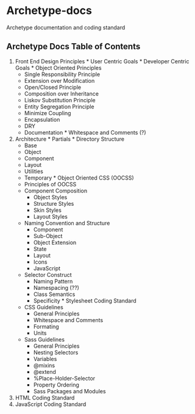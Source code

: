 # Archetype-docs

Archetype documentation and coding standard

## Archetype Docs Table of Contents

  1. Front End Design Principles
    * User Centric Goals
    * Developer Centric Goals
    * Object Oriented Principles
      * Single Responsibility Principle
      * Extension over Modification
      * Open/Closed Principle
      * Composition over Inheritance 
      * Liskov Substitution Principle
      * Entity Segregation Principle
      * Minimize Coupling
      * Encapsulation
      * DRY
      * Documentation
    * Whitespace and Comments (?)
  2. Architecture
    * Partials
    * Directory Structure
      * Base
      * Object
      * Component
      * Layout
      * Utilities
      * Temporary
    * Object Oriented CSS (OOCSS)
      * Principles of OOCSS
      * Component Composition
        * Object Styles
        * Structure Styles
        * Skin Styles
        * Layout Styles
      * Naming Convention and Structure
        * Component
        * Sub-Object
        * Object Extension
        * State
        * Layout
        * Icons
        * JavaScript
      * Selector Construct
        * Naming Pattern
        * Namespacing   (??)
        * Class Semantics
        * Specificity
    * Stylesheet Coding Standard
      * CSS Guidelines
        * General Principles
        * Whitespace and Comments
        * Formating
        * Units
      * Sass Guidelines
        * General Principles
        * Nesting Selectors
        * Variables 
        * @mixins
        * @extend
        * %Place-Holder-Selector
        * Property Ordering
        * Sass Packages and Modules
  3. HTML Coding Standard
  4. JavaScript Coding Standard

